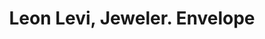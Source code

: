 ---
doi: 10.7916/D8SJ2XRG
date_other: unknown
date_other_textual: unknown
form: printed ephemera
genre:
- Envelopes
name:
- Leon Levi, Jeweler
object_in_context_url: https://biggert.cul.columbia.edu/items/view/ave_biggert_01772
subject_hierarchical_geographic:
- Baltimore, Maryland, United States
subject_name:
- Leon Levi, Jeweler
title: Leon Levi, Jeweler. Envelope
sort_title: Leon Levi, Jeweler. Envelope
call_number: ave_biggert_01772
coordinates:
- 39.28333333333333,-76.61666666666666
pid: ave_biggert_01772
identifiers: ave_biggert_01772
thumbnail: https://derivativo-1.library.columbia.edu/iiif/2/ldpd:490807/full/!256,256/0/native.jpg
permalink: /biggert/ave_biggert_01772/
layout: iiif-image-page
---